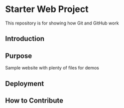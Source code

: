 # Starter Web Project

This repository is for showing how Git and GitHub work
## Introduction
## Purpose

Sample website with plenty of files for demos

## Deployment

## How to Contribute

